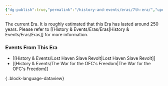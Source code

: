 ```yaml
---
{"dg-publish":true,"permalink":"/history-and-events/eras/7th-era/","updated":"2025-08-11T11:53:31.601+01:00"}
---
```


The current Era. It is roughly estimated that this Era has lasted around 250 years. Please refer to [[History & Events/Eras/Eras\|History & Events/Eras/Eras]] for more information.  

### Events From This Era
- [[History & Events/Lost Haven Slave Revolt\|Lost Haven Slave Revolt]]
- [[History & Events/The War for the OFC's Freedom\|The War for the OFC's Freedom]]

{ .block-language-dataview}

